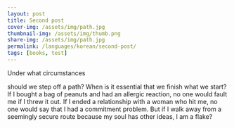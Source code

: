 ```yaml
---
layout: post
title: Second post
cover-img: /assets/img/path.jpg
thumbnail-img: /assets/img/thumb.png
share-img: /assets/img/path.jpg
permalink: /languages/korean/second-post/
tags: [books, test]
---
```


Under what circumstances 

should we step off a path? When is it essential that we finish what we start? If I bought a bag of peanuts and had an allergic reaction, no one would fault me if I threw it out. If I ended a relationship with a woman who hit me, no one would say that I had a commitment problem. But if I walk away from a seemingly secure route because my soul has other ideas, I am a flake?

